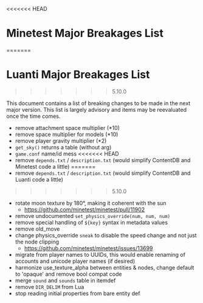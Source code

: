 <<<<<<< HEAD
# Minetest Major Breakages List
=======
# Luanti Major Breakages List
>>>>>>> 5.10.0

This document contains a list of breaking changes to be made in the next major version.
This list is largely advisory and items may be reevaluated once the time comes.

* remove attachment space multiplier (*10)
* remove space multiplier for models (*10)
* remove player gravity multiplier (*2)
* `get_sky()` returns a table (without arg)
* `game.conf` name/id mess
<<<<<<< HEAD
* remove `depends.txt` / `description.txt` (would simplify ContentDB and Minetest code a little)
=======
* remove `depends.txt` / `description.txt` (would simplify ContentDB and Luanti code a little)
>>>>>>> 5.10.0
* rotate moon texture by 180°, making it coherent with the sun
  * https://github.com/minetest/minetest/pull/11902
* remove undocumented `set_physics_override(num, num, num)`
* remove special handling of `${key}` syntax in metadata values
* remove old_move
* change physics_override `sneak` to disable the speed change and not just the node clipping
  * https://github.com/minetest/minetest/issues/13699
* migrate from player names to UUIDs, this would enable renaming of accounts and unicode player names (if desired)
* harmonize use_texture_alpha between entities & nodes, change default to 'opaque' and remove bool compat code
* merge `sound` and `sounds` table in itemdef
* remove `DIR_DELIM` from Lua
* stop reading initial properties from bare entity def
